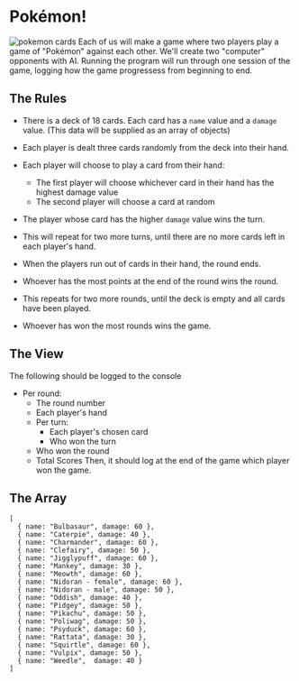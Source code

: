 # Pokémon!
![pokemon cards](https://i.ytimg.com/vi/5pDthGSHo58/maxresdefault.jpg)
Each of us will make a game where two players play a game of "Pokémon" against each other. We'll create two "computer" opponents with AI. Running the program will run through one session of the game, logging how the game progressess from beginning to end.  


## The Rules
 - There is a deck of 18 cards. Each card has a `name` value and a `damage` value. (This data will be supplied as an array of objects)

 - Each player is dealt three cards randomly from the deck into their hand. 

 - Each player will choose to play a card from their hand: 
   - The first player will choose whichever card in their hand has the highest damage value
   - The second player will choose a card at random

 - The player whose card has the higher `damage` value wins the turn.  

 - This will repeat for two more turns, until there are no more cards left in each player's hand.

 - When the players run out of cards in their hand, the round ends.

 -  Whoever has the most points at the end of the round wins the round. 

 - This repeats for two more rounds, until the deck is empty and all cards have been played. 

- Whoever has won the most rounds wins the game. 


## The View
The following should be logged to the console 
 - Per round:
   - The round number
   - Each player's hand
   - Per turn:
     - Each player's chosen card
     - Who won the turn
   - Who won the round
   - Total Scores
Then, it should log at the end of the game which player won the game. 

## The Array
```
[
  { name: "Bulbasaur", damage: 60 }, 
  { name: "Caterpie", damage: 40 }, 
  { name: "Charmander", damage: 60 }, 
  { name: "Clefairy", damage: 50 }, 
  { name: "Jigglypuff", damage: 60 }, 
  { name: "Mankey", damage: 30 }, 
  { name: "Meowth", damage: 60 }, 
  { name: "Nidoran - female", damage: 60 }, 
  { name: "Nidoran - male", damage: 50 }, 
  { name: "Oddish", damage: 40 }, 
  { name: "Pidgey", damage: 50 }, 
  { name: "Pikachu", damage: 50 }, 
  { name: "Poliwag", damage: 50 }, 
  { name: "Psyduck", damage: 60 }, 
  { name: "Rattata", damage: 30 }, 
  { name: "Squirtle", damage: 60 }, 
  { name: "Vulpix", damage: 50 }, 
  { name: "Weedle",  damage: 40 }
]
```